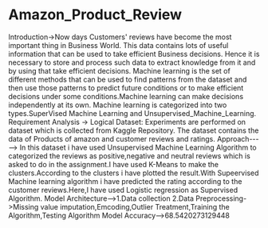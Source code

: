 # Amazon_Product_Review
Introduction->Now days Customers' reviews have become the most important thing in Business World. This data 
contains lots of useful information that can be used to take efficient Business
decisions. Hence it is necessary to store and process such data to extract knowledge 
from it and by using that take efficient decisions. Machine learning is the set of different 
methods that can be used to find patterns from the dataset and then use those 
patterns to predict future conditions or to make efficient decisions under some 
conditions.Machine learning can make decisions independently at its own. Machine 
learning is categorized into two types.SuperVised Machine Learning and Unsupervised_Machine_Learning.
Requirement Analysis ->
Logical Dataset:
Experiments are performed on dataset which is collected from Kaggle Repository. The dataset contains the data of Products of amazon and customer reviews and ratings.
Approach----->
In this dataset i have used Unsupervised Machine Learning Algorithm to categorized the reviews as positive,negative and neutral reviews which is asked to do in the assignment.I have used K-Means to make the clusters.According to the clusters i have plotted the result.With Supeervised Machine learning algorithm i have predicted the rating according to the customer reviews.Here,I have used Logistic regression as Supervised Algorithm.
Model Architecture-->1.Data collection
                      2.Data Preprocessing->Missing value imputation,Emcoding,Outlier Treatment,Training the Algorithm,Testing Algorithm
 Model Accuracy-->68.5420273129448
